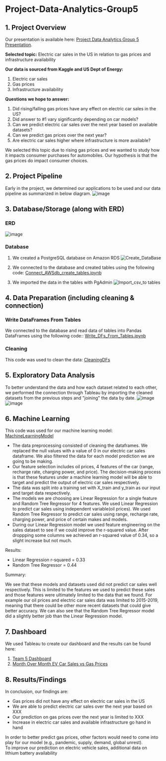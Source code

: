# Project-Data-Analytics-Group5

## 1. Project Overview
Our presentation is available here: [Project Data Analytics Group 5 Presentation](https://docs.google.com/presentation/d/1aUmmhFLKrxk1ZIevb6XBO8-0x8Yc5DKfiZdjPkO4udA/edit?usp=sharing).

**Selected topic:** Electric car sales in the US in relation to gas prices and infrastructure availability 

**Our data is sourced from Kaggle and US Dept of Energy:** 
1. Electric car sales
2. Gas prices
3. Infrastructure availability

**Questions we hope to answer:**
1. Did rising/falling gas prices have any effect on electric car sales in the US?
2. Did answer to #1 vary significantly depending on car models?
3. Can we predict electric car sales over the next year based on available datasets?
4. Can we predict gas prices over the next year?
5. Are electric car sales higher where infrastructure is more available?

We selected this topic due to rising gas prices and we wanted to study how it impacts consumer purchases for automobiles.  Our hypothesis is that the gas prices do impact consumer choices.

## 2. Project Pipeline
Early in the project, we determined our applications to be used and our data pipeline as summarized in below diagram.
![image](https://user-images.githubusercontent.com/100737452/182811664-1a1a78b5-a14e-4d3c-871a-d31e0bf2676d.png)

## 3. Database/Storage (along with ERD)
### ERD
![image](https://user-images.githubusercontent.com/100737452/179638294-800abcb7-d0b4-4ac2-82b5-e4c165a400d9.png)

### Database
1. We created a PostgreSQL database on Amazon RDS 
![Create_DataBase](https://github.com/mckjack/Project-Data-Analytics-Group5/blob/data_analystics_project_ning/Images/Create_Database.png)

2. We connected to the database and created tables using the following code: [Connect_AWSdb_create_tables.ipynb](https://github.com/mckjack/Project-Data-Analytics-Group5/blob/49c17b05d3aee51411c5ec0fdaf988c5ed866088/Connect_AWSdb_create_tables.ipynb)

3. We imported the data in the tables with PgAdmin
![Import_csv_to tables](https://github.com/mckjack/Project-Data-Analytics-Group5/blob/data_analystics_project_ning/Images/Import_csv_to%20tables.png)

## 4. Data Preparation (including cleaning & connection)
### Write DataFrames From Tables
We connected to the database and read data of tables into Pandas DataFrames using the following code:: [Write_DFs_From_Tables.ipynb](https://github.com/mckjack/Project-Data-Analytics-Group5/blob/4919ab143ab1a628c4d748a802de57bbd8bc4b62/Write_DFs_From_Tables.ipynb)

### Cleaning
This code was used to clean the data: [CleaningDFs](https://github.com/mckjack/Project-Data-Analytics-Group5/blob/ad4e5b28c205a66e2c77e338cc167ae48f1b0bb8/DFs_From_Tables.ipynb)

## 5. Exploratory Data Analysis
To better understand the data and how each dataset related to each other, we performed the connection through Tableau by importing the cleaned datasets from the previous steps and "joining" the data by date.
![image](https://user-images.githubusercontent.com/100737452/182815679-69b8107f-eb54-49af-8ab5-7fff21f52400.png)
![image](https://user-images.githubusercontent.com/100737452/182815719-38bb5451-6634-4714-a8e7-7e85564c853a.png)


## 6. Machine Learning
This code was used for our machine learning model: [MachineLearningModel](https://github.com/mckjack/Project-Data-Analytics-Group5/blob/main/Model_Code_Phase_2.ipynb)
 - The data preprocessing consisted of cleaning the dataframes. We replaced the null values with a value of 0 in our electric car sales dataframe. We also filtered the data for each model prediction we are going to be making. 
 - Our feature selection includes oil prices, 4 features of the car (range, recharge rate, charging power, and price). The decision-making process is that these features under a machine learning model will be able to target and predict the output of electric car sales respectively. 
 - The data was split into a training set with X_train and y_train as our input and target data respectively. 
 - The models we are choosing are Linear Regression for a single feature and Random Tree Regressor for 4 features. We used Linear Regression to predict car sales using independent variable(oil prices). We used Random Tree Regressor to predict car sales using range, recharge rate, charging power, and price of certain makes and models.
 - During our Linear Regression model we used feature engineering on the sales dataset to see if we could improve the r-squared value. After droppping some columns we achieved an r-squared value of 0.34, so a slight increase but not much. 
 
 Results:
 - Linear Regression r-squared = 0.33
 - Random Tree Regressor = 0.44
 
 Summary:

We see that these models and datasets used did not predict car sales well respectively. This is limited to the features we used to predict these sales and those features were ultimately limited to the data that we found. For example our oil prices and electric car sales data was limited to 2015-2019, meaning that there could be other more recent datasets that could give better accuracy. We can also see that the Random Tree Regressor model did a slightly better job than the Linear Regression model. 

## 7. Dashboard
We used Tableau to create our dashboard and the results can be found here:
1. [Team 5 Dashboard](https://public.tableau.com/app/profile/natalie.legere/viz/Team5GroupProject-EVCARS/Story1?publish=yes)
2. [Month Over Month EV Car Sales vs Gas Prices](https://public.tableau.com/app/profile/natalie.legere/viz/2015to2019MoM/2015to2019MoMElectricCarsvsFuelPrices?publish=yes)

## 8. Results/Findings
In conclusion, our findings are:
- Gas prices did not have any effect on electric car sales in the US
- We are able to predict electric car sales over the next year based on XXX
- Our prediction on gas prices over the next year is limited to XXX
- Increase in electric car sales and available infrastructure go hand in hand

In order to better predict gas prices, other factors would need to come into play for our model (e.g., pandemic, supply, demand, global unrest).  
To improve our prediction on electric vehicle sales, additional data on lithium battery availability

